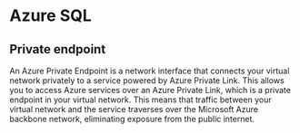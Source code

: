 # Azure SQL

## Private endpoint
An Azure Private Endpoint is a network interface that connects your virtual network privately to a service powered by Azure Private Link. This allows you to access Azure services over an Azure Private Link, which is a private endpoint in your virtual network. This means that traffic between your virtual network and the service traverses over the Microsoft Azure backbone network, eliminating exposure from the public internet.